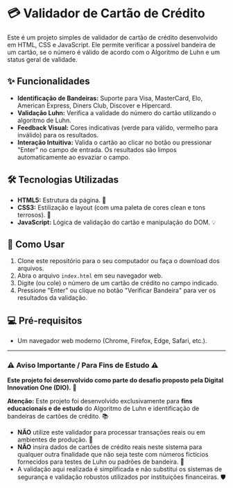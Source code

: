 # 💳 Validador de Cartão de Crédito

Este é um projeto simples de validador de cartão de crédito desenvolvido em HTML, CSS e JavaScript. Ele permite verificar a possível bandeira de um cartão, se o número é válido de acordo com o Algoritmo de Luhn e um status geral de validade.

## ✨ Funcionalidades

* **Identificação de Bandeiras:** Suporte para Visa, MasterCard, Elo, American Express, Diners Club, Discover e Hipercard.
* **Validação Luhn:** Verifica a validade do número do cartão utilizando o algoritmo de Luhn.
* **Feedback Visual:** Cores indicativas (verde para válido, vermelho para inválido) para os resultados.
* **Interação Intuitiva:** Valida o cartão ao clicar no botão ou pressionar "Enter" no campo de entrada. Os resultados são limpos automaticamente ao esvaziar o campo.

## 🛠️ Tecnologias Utilizadas

* **HTML5:** Estrutura da página. 📄
* **CSS3:** Estilização e layout (com uma paleta de cores clean e tons terrosos). 🎨
* **JavaScript:** Lógica de validação do cartão e manipulação do DOM. 💡

## 🚀 Como Usar

1.  Clone este repositório para o seu computador ou faça o download dos arquivos.
2.  Abra o arquivo `index.html` em seu navegador web.
3.  Digite (ou cole) o número de um cartão de crédito no campo indicado.
4.  Pressione "Enter" ou clique no botão "Verificar Bandeira" para ver os resultados da validação.

## 💻 Pré-requisitos

* Um navegador web moderno (Chrome, Firefox, Edge, Safari, etc.).

---

### ⚠️ Aviso Importante / Para Fins de Estudo ⚠️

**Este projeto foi desenvolvido como parte do desafio proposto pela Digital Innovation One (DIO).** 🚀

**Atenção:** Este projeto foi desenvolvido exclusivamente para **fins educacionais e de estudo** do Algoritmo de Luhn e identificação de bandeiras de cartões de crédito. 📚

* **NÃO** utilize este validador para processar transações reais ou em ambientes de produção. 🚫
* **NÃO** insira dados de cartões de crédito reais neste sistema para qualquer outra finalidade que não seja teste com números fictícios fornecidos para testes de Luhn ou padrões de bandeira. 🧪
* A validação aqui realizada é simplificada e não substitui os sistemas de segurança e validação robustos utilizados por instituições financeiras. 🛡️
